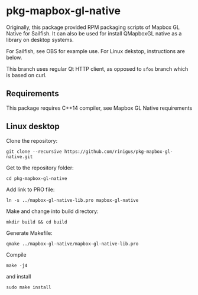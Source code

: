 # pkg-mapbox-gl-native

Originally, this package provided RPM packaging scripts of Mapbox GL
Native for Sailfish. It can also be used for install QMapboxGL native
as a library on desktop systems. 

For Sailfish, see OBS for example use. For Linux dekstop, instructions
are below.

This branch uses regular Qt HTTP client, as opposed to `sfos` branch
which is based on curl.

## Requirements

This package requires C++14 compiler, see Mapbox GL Native
requirements

## Linux desktop

Clone the repository:

```
git clone --recursive https://github.com/rinigus/pkg-mapbox-gl-native.git
```

Get to the repository folder:

```
cd pkg-mapbox-gl-native
```

Add link to PRO file:

```
ln -s ../mapbox-gl-native-lib.pro mapbox-gl-native
```

Make and change into build directory:
```
mkdir build && cd build
```

Generate Makefile:
```
qmake ../mapbox-gl-native/mapbox-gl-native-lib.pro
```

Compile
```
make -j4
```
and install
```
sudo make install
```
